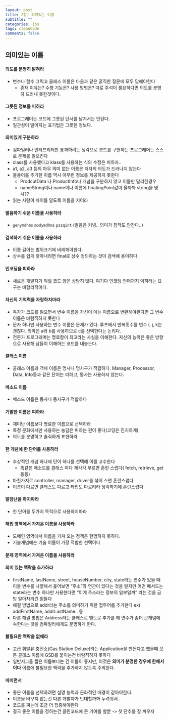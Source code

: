 ```yaml
---
layout: post
title: 2장) 의미있는 이름
subtitle: ""
categories: ios
tags: cleanCode
comments: false
---
```


## 의미있는 이름

#### 의도를 분명히 밝혀라
* 변수나 함수 그릭고 클래스 이름은 다음과 같은 굵직한 질문에 모두 답해야한다
	* 존재 이유는? 수행 기능은? 사용 방법은? 따로 주석이 필요하다면 의도를 분명히 드러내 못한것이다.

#### 그릇된 정보를 피하라
* 프로그래머는 코드에 그릇된 단서를 남겨서는 안된다.
* 일관성이 떨어지는 표기법은 그릇된 정보다.

#### 의미있게 구분하라
* 컴파일러나 인터프리터만 통과하려는 생각으로 코드를 구현하는 프로그래머는 스스로 문제를 일으킨다
* class를 사용했다고 klass를 사용하는 식의 수정은 피하자..
* a1, a2, a3 등의 아무 의미 없는 이름은 저자의 의도가 드러나지 않는다
* 불용어를 추가한 이름 역시 아무런 정보를 제공하지 못한다
	* ProdcutData 나 ProductInfo나 개념을 구분하지 않고 이름만 달리한경우
	* nameString이나 name이나 이름에 floatingPoint값이 올까봐 string을 명시??
* 읽는 사람이 차이를 알도록 이름을 지어라

#### 발음하기 쉬운 이름을 사용하라
* `genymdhms` `modymdhms` `pszqint`  (발음은 커녕.. 의미가 짐작도 안간다..)

#### 검색하기 쉬운 이름을 사용하라
* 이름 길이는 범위크기에 비례해야한다.
* 상수를 쉽게 찾아내려면 final로 상수 정의하는 것이 검색에 용이하다

#### 인코딩을 피하라
* 새로운 개발자가 익힐 코드 양은 상당히 많다. 여기다 인코딩 언어까지 익히라는 요구는 비합리적이다.

#### 자신의 기억력을 자랑하지마라
* 독자가 코드를 읽으면서 변수 이름을 자신이 아는 이름으로 변환해야한다면 그 변수 이름은 바람직하지 못한다
* 문자 하나만 사용하는 변수 이름은 문제가 있다. 루프에서 반복횟수를 변수 i, j, k는 괜찮다. 최악은 a와 b를 사용하므로 c를 선택한다는 논리다.
* 전문가 프로그래머는 명료함이 최고라는 사실을 이해한다. 자신의 능력은 좋은 방향으로 사용해 남들이 이해하는 코드를 내놓는다.

#### 클래스 이름
* 클래스 이름과 객체 이름은 명사나 명사구가 적합하다. Manager, Processor, Data, Info등과 같은 단어는 피하고, 동사는 사용하지 않는다.

#### 메소드 이름
* 메소드 이름은 동사나 동사구가 적합하다

#### 기발한 이름은 피하라
* 재미난 이름보다 명료한 이름으로 선택하라
* 특정 문화에서만 사용하는 농담은 피하는 편이 좋다(코딩은 진지하게)
* 의도를 분명하고 솔직하게 표현하라

#### 한 개념에 한 단어를 사용하라
* 추상적인 개념 하나에 단어 하나를 선택해 이를 고수한다
	* 똑같은 메소드를 클래스 마다 제각각 부르면 혼란 스럽다( fetch, retrieve, get 등등)
* 마찬가지로 controller, manager, driver를 섞어 스면 혼란스럽다
* 이름이 다르면 클래스도 다르고 타입도 다르리라 생각하기에 혼란스럽다

#### 말장난을 하지마라
* 한 단어를 두가지 목적으로 사용하지마라

#### 해법 영역에서 가져온 이름을 사용하라
* 도메인 영역에서 이름을 가져 오는 정책은 현명하지 못하다.
* 기술개념에는 기술 이름이 가장 적합한 선택이다

#### 문제 영역에서 가져온 이름을 사용하라

#### 의미 있는 맥락을 추가하라
* firstName, lastName, street, houseNumber, city, state라는 변수가 있을 때 이들 변수를 나열해서 훑어보면 “주소”와 연관이 있다는 것을 알지만 어떤 메서드는 state라는 변수 하나만 사용한다면 “이게 주소라는 정보의 일부일까” 라는 것을 금방 알아차리긴 힘들다
* 해결 방법으로 addr라는 주소를 의미하기 위한 접두어를 추가한다 ex) addFirstName, addrLastName.. 등
* 다른 해결 방법은 Address라는 클래스르 별도로 추가를 해 변수가 좀더 큰개념에 속한다는 것을 컴파일러에게도 분명하게 한다.

#### 불필요한 맥락을 없애라
* 고급 휘발유 충전소(Gas Station Deluxe)라는 Application을 만든다고 했을때 모든 클래스 이름에 GSD를 붙이는건 바람직하지 못하다
* 일반저그올 짧은 이름보다는 긴 이름이 좋지만, 이것은 **의미가 분명한 경우에 한해서이다** 이름에 불필요한 맥락을 추가하지 않도록 주의한다.

#### 마치면서
* 좋은 이름을 선택하려면 설명 능력과 문화적인 배경이 같아야한다.
* 이름을 바꾸지 않는건 다른 개발자가 반대할까봐 두려워서..
* 코드를 짜는데 조금 더 집중해야한다
* 결국 좋은 이름을 정하는건 클린코드에 큰 기여를 할뿐 -> 첫 단추를 잘 끼우자
